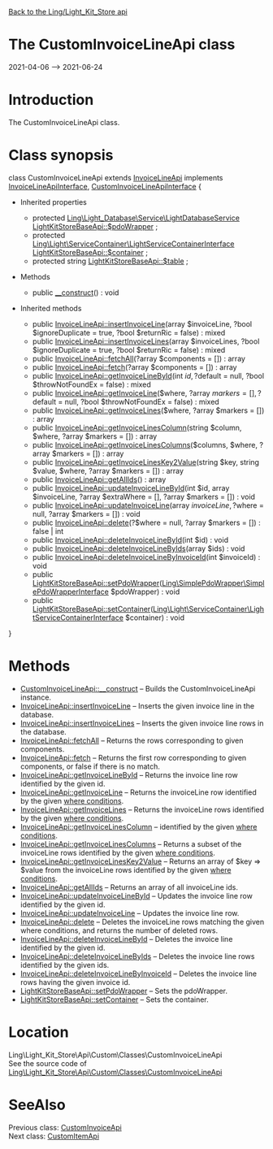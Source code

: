 [Back to the Ling/Light_Kit_Store api](https://github.com/lingtalfi/Light_Kit_Store/blob/master/doc/api/Ling/Light_Kit_Store.md)



The CustomInvoiceLineApi class
================
2021-04-06 --> 2021-06-24






Introduction
============

The CustomInvoiceLineApi class.



Class synopsis
==============


class <span class="pl-k">CustomInvoiceLineApi</span> extends [InvoiceLineApi](https://github.com/lingtalfi/Light_Kit_Store/blob/master/doc/api/Ling/Light_Kit_Store/Api/Generated/Classes/InvoiceLineApi.md) implements [InvoiceLineApiInterface](https://github.com/lingtalfi/Light_Kit_Store/blob/master/doc/api/Ling/Light_Kit_Store/Api/Generated/Interfaces/InvoiceLineApiInterface.md), [CustomInvoiceLineApiInterface](https://github.com/lingtalfi/Light_Kit_Store/blob/master/doc/api/Ling/Light_Kit_Store/Api/Custom/Interfaces/CustomInvoiceLineApiInterface.md) {

- Inherited properties
    - protected [Ling\Light_Database\Service\LightDatabaseService](https://github.com/lingtalfi/Light_Database/blob/master/doc/api/Ling/Light_Database/Service/LightDatabaseService.md) [LightKitStoreBaseApi::$pdoWrapper](#property-pdoWrapper) ;
    - protected [Ling\Light\ServiceContainer\LightServiceContainerInterface](https://github.com/lingtalfi/Light/blob/master/doc/api/Ling/Light/ServiceContainer/LightServiceContainerInterface.md) [LightKitStoreBaseApi::$container](#property-container) ;
    - protected string [LightKitStoreBaseApi::$table](#property-table) ;

- Methods
    - public [__construct](https://github.com/lingtalfi/Light_Kit_Store/blob/master/doc/api/Ling/Light_Kit_Store/Api/Custom/Classes/CustomInvoiceLineApi/__construct.md)() : void

- Inherited methods
    - public [InvoiceLineApi::insertInvoiceLine](https://github.com/lingtalfi/Light_Kit_Store/blob/master/doc/api/Ling/Light_Kit_Store/Api/Generated/Classes/InvoiceLineApi/insertInvoiceLine.md)(array $invoiceLine, ?bool $ignoreDuplicate = true, ?bool $returnRic = false) : mixed
    - public [InvoiceLineApi::insertInvoiceLines](https://github.com/lingtalfi/Light_Kit_Store/blob/master/doc/api/Ling/Light_Kit_Store/Api/Generated/Classes/InvoiceLineApi/insertInvoiceLines.md)(array $invoiceLines, ?bool $ignoreDuplicate = true, ?bool $returnRic = false) : mixed
    - public [InvoiceLineApi::fetchAll](https://github.com/lingtalfi/Light_Kit_Store/blob/master/doc/api/Ling/Light_Kit_Store/Api/Generated/Classes/InvoiceLineApi/fetchAll.md)(?array $components = []) : array
    - public [InvoiceLineApi::fetch](https://github.com/lingtalfi/Light_Kit_Store/blob/master/doc/api/Ling/Light_Kit_Store/Api/Generated/Classes/InvoiceLineApi/fetch.md)(?array $components = []) : array
    - public [InvoiceLineApi::getInvoiceLineById](https://github.com/lingtalfi/Light_Kit_Store/blob/master/doc/api/Ling/Light_Kit_Store/Api/Generated/Classes/InvoiceLineApi/getInvoiceLineById.md)(int $id, ?$default = null, ?bool $throwNotFoundEx = false) : mixed
    - public [InvoiceLineApi::getInvoiceLine](https://github.com/lingtalfi/Light_Kit_Store/blob/master/doc/api/Ling/Light_Kit_Store/Api/Generated/Classes/InvoiceLineApi/getInvoiceLine.md)($where, ?array $markers = [], ?$default = null, ?bool $throwNotFoundEx = false) : mixed
    - public [InvoiceLineApi::getInvoiceLines](https://github.com/lingtalfi/Light_Kit_Store/blob/master/doc/api/Ling/Light_Kit_Store/Api/Generated/Classes/InvoiceLineApi/getInvoiceLines.md)($where, ?array $markers = []) : array
    - public [InvoiceLineApi::getInvoiceLinesColumn](https://github.com/lingtalfi/Light_Kit_Store/blob/master/doc/api/Ling/Light_Kit_Store/Api/Generated/Classes/InvoiceLineApi/getInvoiceLinesColumn.md)(string $column, $where, ?array $markers = []) : array
    - public [InvoiceLineApi::getInvoiceLinesColumns](https://github.com/lingtalfi/Light_Kit_Store/blob/master/doc/api/Ling/Light_Kit_Store/Api/Generated/Classes/InvoiceLineApi/getInvoiceLinesColumns.md)($columns, $where, ?array $markers = []) : array
    - public [InvoiceLineApi::getInvoiceLinesKey2Value](https://github.com/lingtalfi/Light_Kit_Store/blob/master/doc/api/Ling/Light_Kit_Store/Api/Generated/Classes/InvoiceLineApi/getInvoiceLinesKey2Value.md)(string $key, string $value, $where, ?array $markers = []) : array
    - public [InvoiceLineApi::getAllIds](https://github.com/lingtalfi/Light_Kit_Store/blob/master/doc/api/Ling/Light_Kit_Store/Api/Generated/Classes/InvoiceLineApi/getAllIds.md)() : array
    - public [InvoiceLineApi::updateInvoiceLineById](https://github.com/lingtalfi/Light_Kit_Store/blob/master/doc/api/Ling/Light_Kit_Store/Api/Generated/Classes/InvoiceLineApi/updateInvoiceLineById.md)(int $id, array $invoiceLine, ?array $extraWhere = [], ?array $markers = []) : void
    - public [InvoiceLineApi::updateInvoiceLine](https://github.com/lingtalfi/Light_Kit_Store/blob/master/doc/api/Ling/Light_Kit_Store/Api/Generated/Classes/InvoiceLineApi/updateInvoiceLine.md)(array $invoiceLine, ?$where = null, ?array $markers = []) : void
    - public [InvoiceLineApi::delete](https://github.com/lingtalfi/Light_Kit_Store/blob/master/doc/api/Ling/Light_Kit_Store/Api/Generated/Classes/InvoiceLineApi/delete.md)(?$where = null, ?array $markers = []) : false | int
    - public [InvoiceLineApi::deleteInvoiceLineById](https://github.com/lingtalfi/Light_Kit_Store/blob/master/doc/api/Ling/Light_Kit_Store/Api/Generated/Classes/InvoiceLineApi/deleteInvoiceLineById.md)(int $id) : void
    - public [InvoiceLineApi::deleteInvoiceLineByIds](https://github.com/lingtalfi/Light_Kit_Store/blob/master/doc/api/Ling/Light_Kit_Store/Api/Generated/Classes/InvoiceLineApi/deleteInvoiceLineByIds.md)(array $ids) : void
    - public [InvoiceLineApi::deleteInvoiceLineByInvoiceId](https://github.com/lingtalfi/Light_Kit_Store/blob/master/doc/api/Ling/Light_Kit_Store/Api/Generated/Classes/InvoiceLineApi/deleteInvoiceLineByInvoiceId.md)(int $invoiceId) : void
    - public [LightKitStoreBaseApi::setPdoWrapper](https://github.com/lingtalfi/Light_Kit_Store/blob/master/doc/api/Ling/Light_Kit_Store/Api/Generated/Classes/LightKitStoreBaseApi/setPdoWrapper.md)([Ling\SimplePdoWrapper\SimplePdoWrapperInterface](https://github.com/lingtalfi/SimplePdoWrapper/blob/master/doc/api/Ling/SimplePdoWrapper/SimplePdoWrapperInterface.md) $pdoWrapper) : void
    - public [LightKitStoreBaseApi::setContainer](https://github.com/lingtalfi/Light_Kit_Store/blob/master/doc/api/Ling/Light_Kit_Store/Api/Generated/Classes/LightKitStoreBaseApi/setContainer.md)([Ling\Light\ServiceContainer\LightServiceContainerInterface](https://github.com/lingtalfi/Light/blob/master/doc/api/Ling/Light/ServiceContainer/LightServiceContainerInterface.md) $container) : void

}






Methods
==============

- [CustomInvoiceLineApi::__construct](https://github.com/lingtalfi/Light_Kit_Store/blob/master/doc/api/Ling/Light_Kit_Store/Api/Custom/Classes/CustomInvoiceLineApi/__construct.md) &ndash; Builds the CustomInvoiceLineApi instance.
- [InvoiceLineApi::insertInvoiceLine](https://github.com/lingtalfi/Light_Kit_Store/blob/master/doc/api/Ling/Light_Kit_Store/Api/Generated/Classes/InvoiceLineApi/insertInvoiceLine.md) &ndash; Inserts the given invoice line in the database.
- [InvoiceLineApi::insertInvoiceLines](https://github.com/lingtalfi/Light_Kit_Store/blob/master/doc/api/Ling/Light_Kit_Store/Api/Generated/Classes/InvoiceLineApi/insertInvoiceLines.md) &ndash; Inserts the given invoice line rows in the database.
- [InvoiceLineApi::fetchAll](https://github.com/lingtalfi/Light_Kit_Store/blob/master/doc/api/Ling/Light_Kit_Store/Api/Generated/Classes/InvoiceLineApi/fetchAll.md) &ndash; Returns the rows corresponding to given components.
- [InvoiceLineApi::fetch](https://github.com/lingtalfi/Light_Kit_Store/blob/master/doc/api/Ling/Light_Kit_Store/Api/Generated/Classes/InvoiceLineApi/fetch.md) &ndash; Returns the first row corresponding to given components, or false if there is no match.
- [InvoiceLineApi::getInvoiceLineById](https://github.com/lingtalfi/Light_Kit_Store/blob/master/doc/api/Ling/Light_Kit_Store/Api/Generated/Classes/InvoiceLineApi/getInvoiceLineById.md) &ndash; Returns the invoice line row identified by the given id.
- [InvoiceLineApi::getInvoiceLine](https://github.com/lingtalfi/Light_Kit_Store/blob/master/doc/api/Ling/Light_Kit_Store/Api/Generated/Classes/InvoiceLineApi/getInvoiceLine.md) &ndash; Returns the invoiceLine row identified by the given [where conditions](https://github.com/lingtalfi/SimplePdoWrapper#the-where-conditions).
- [InvoiceLineApi::getInvoiceLines](https://github.com/lingtalfi/Light_Kit_Store/blob/master/doc/api/Ling/Light_Kit_Store/Api/Generated/Classes/InvoiceLineApi/getInvoiceLines.md) &ndash; Returns the invoiceLine rows identified by the given [where conditions](https://github.com/lingtalfi/SimplePdoWrapper#the-where-conditions).
- [InvoiceLineApi::getInvoiceLinesColumn](https://github.com/lingtalfi/Light_Kit_Store/blob/master/doc/api/Ling/Light_Kit_Store/Api/Generated/Classes/InvoiceLineApi/getInvoiceLinesColumn.md) &ndash; identified by the given [where conditions](https://github.com/lingtalfi/SimplePdoWrapper#the-where-conditions).
- [InvoiceLineApi::getInvoiceLinesColumns](https://github.com/lingtalfi/Light_Kit_Store/blob/master/doc/api/Ling/Light_Kit_Store/Api/Generated/Classes/InvoiceLineApi/getInvoiceLinesColumns.md) &ndash; Returns a subset of the invoiceLine rows identified by the given [where conditions](https://github.com/lingtalfi/SimplePdoWrapper#the-where-conditions).
- [InvoiceLineApi::getInvoiceLinesKey2Value](https://github.com/lingtalfi/Light_Kit_Store/blob/master/doc/api/Ling/Light_Kit_Store/Api/Generated/Classes/InvoiceLineApi/getInvoiceLinesKey2Value.md) &ndash; Returns an array of $key => $value from the invoiceLine rows identified by the given [where conditions](https://github.com/lingtalfi/SimplePdoWrapper#the-where-conditions).
- [InvoiceLineApi::getAllIds](https://github.com/lingtalfi/Light_Kit_Store/blob/master/doc/api/Ling/Light_Kit_Store/Api/Generated/Classes/InvoiceLineApi/getAllIds.md) &ndash; Returns an array of all invoiceLine ids.
- [InvoiceLineApi::updateInvoiceLineById](https://github.com/lingtalfi/Light_Kit_Store/blob/master/doc/api/Ling/Light_Kit_Store/Api/Generated/Classes/InvoiceLineApi/updateInvoiceLineById.md) &ndash; Updates the invoice line row identified by the given id.
- [InvoiceLineApi::updateInvoiceLine](https://github.com/lingtalfi/Light_Kit_Store/blob/master/doc/api/Ling/Light_Kit_Store/Api/Generated/Classes/InvoiceLineApi/updateInvoiceLine.md) &ndash; Updates the invoice line row.
- [InvoiceLineApi::delete](https://github.com/lingtalfi/Light_Kit_Store/blob/master/doc/api/Ling/Light_Kit_Store/Api/Generated/Classes/InvoiceLineApi/delete.md) &ndash; Deletes the invoiceLine rows matching the given where conditions, and returns the number of deleted rows.
- [InvoiceLineApi::deleteInvoiceLineById](https://github.com/lingtalfi/Light_Kit_Store/blob/master/doc/api/Ling/Light_Kit_Store/Api/Generated/Classes/InvoiceLineApi/deleteInvoiceLineById.md) &ndash; Deletes the invoice line identified by the given id.
- [InvoiceLineApi::deleteInvoiceLineByIds](https://github.com/lingtalfi/Light_Kit_Store/blob/master/doc/api/Ling/Light_Kit_Store/Api/Generated/Classes/InvoiceLineApi/deleteInvoiceLineByIds.md) &ndash; Deletes the invoice line rows identified by the given ids.
- [InvoiceLineApi::deleteInvoiceLineByInvoiceId](https://github.com/lingtalfi/Light_Kit_Store/blob/master/doc/api/Ling/Light_Kit_Store/Api/Generated/Classes/InvoiceLineApi/deleteInvoiceLineByInvoiceId.md) &ndash; Deletes the invoice line rows having the given invoice id.
- [LightKitStoreBaseApi::setPdoWrapper](https://github.com/lingtalfi/Light_Kit_Store/blob/master/doc/api/Ling/Light_Kit_Store/Api/Generated/Classes/LightKitStoreBaseApi/setPdoWrapper.md) &ndash; Sets the pdoWrapper.
- [LightKitStoreBaseApi::setContainer](https://github.com/lingtalfi/Light_Kit_Store/blob/master/doc/api/Ling/Light_Kit_Store/Api/Generated/Classes/LightKitStoreBaseApi/setContainer.md) &ndash; Sets the container.





Location
=============
Ling\Light_Kit_Store\Api\Custom\Classes\CustomInvoiceLineApi<br>
See the source code of [Ling\Light_Kit_Store\Api\Custom\Classes\CustomInvoiceLineApi](https://github.com/lingtalfi/Light_Kit_Store/blob/master/Api/Custom/Classes/CustomInvoiceLineApi.php)



SeeAlso
==============
Previous class: [CustomInvoiceApi](https://github.com/lingtalfi/Light_Kit_Store/blob/master/doc/api/Ling/Light_Kit_Store/Api/Custom/Classes/CustomInvoiceApi.md)<br>Next class: [CustomItemApi](https://github.com/lingtalfi/Light_Kit_Store/blob/master/doc/api/Ling/Light_Kit_Store/Api/Custom/Classes/CustomItemApi.md)<br>
